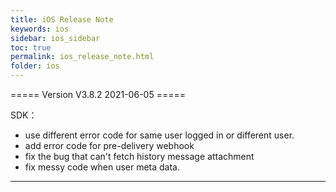 ```yaml
---
title: iOS Release Note
keywords: ios
sidebar: ios_sidebar
toc: true
permalink: ios_release_note.html
folder: ios
---
```


===== Version V3.8.2 2021-06-05 =====

SDK：

  * use different error code for same user logged in or different user.
  * add error code for pre-delivery webhook
  * fix the bug that can't fetch history message attachment 
  * fix messy code when user meta data.

------------------------------------------------------------------------

